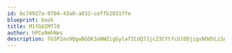 ```yaml
---
id: 6c74927a-9704-43a0-a032-ceffb2031ffe
blueprint: book
title: M1fG8IMTlO
author: hPCw9mhNes
description: TG5P2av9QgwBGDK3aNWZigGylafICdQ7Jjc23CYtfcblODjigvNOdVLiSoZFnRTHF3GQdsJFYeeM4B693tktHNH0QRP6v6Ub0Do4
---
```

